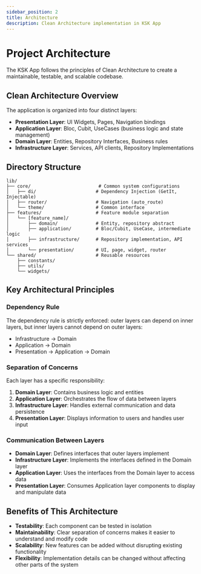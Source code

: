 ```yaml
---
sidebar_position: 2
title: Architecture
description: Clean Architecture implementation in KSK App
---
```


# Project Architecture

The KSK App follows the principles of Clean Architecture to create a maintainable, testable, and scalable codebase.

## Clean Architecture Overview

The application is organized into four distinct layers:

- **Presentation Layer**: UI Widgets, Pages, Navigation bindings
- **Application Layer**: Bloc, Cubit, UseCases (business logic and state management)
- **Domain Layer**: Entities, Repository Interfaces, Business rules
- **Infrastructure Layer**: Services, API clients, Repository Implementations

## Directory Structure

```
lib/
├── core/                         # Common system configurations
│   ├── di/                      # Dependency Injection (GetIt, Injectable)
│   ├── router/                  # Navigation (auto_route)
│   └── theme/                   # Common interface
├── features/                    # Feature module separation
│   └── [feature_name]/
│       ├── domain/              # Entity, repository abstract
│       ├── application/         # Bloc/Cubit, UseCase, intermediate logic
│       ├── infrastructure/      # Repository implementation, API services
│       └── presentation/        # UI, page, widget, router
└── shared/                      # Reusable resources
    ├── constants/
    ├── utils/
    └── widgets/
```

## Key Architectural Principles

### Dependency Rule

The dependency rule is strictly enforced: outer layers can depend on inner layers, but inner layers cannot depend on outer layers:

- Infrastructure → Domain
- Application → Domain
- Presentation → Application → Domain

### Separation of Concerns

Each layer has a specific responsibility:

1. **Domain Layer**: Contains business logic and entities
2. **Application Layer**: Orchestrates the flow of data between layers
3. **Infrastructure Layer**: Handles external communication and data persistence
4. **Presentation Layer**: Displays information to users and handles user input

### Communication Between Layers

- **Domain Layer**: Defines interfaces that outer layers implement
- **Infrastructure Layer**: Implements the interfaces defined in the Domain layer
- **Application Layer**: Uses the interfaces from the Domain layer to access data
- **Presentation Layer**: Consumes Application layer components to display and manipulate data

## Benefits of This Architecture

- **Testability**: Each component can be tested in isolation
- **Maintainability**: Clear separation of concerns makes it easier to understand and modify code
- **Scalability**: New features can be added without disrupting existing functionality
- **Flexibility**: Implementation details can be changed without affecting other parts of the system 